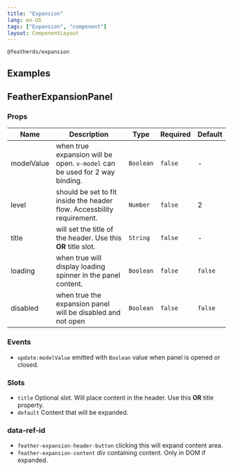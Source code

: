 ```yaml
---
title: "Expansion"
lang: en-US
tags: ["Expansion", "component"]
layout: ComponentLayout
---
```


`@featherds/expansion`

## Examples

<Expansion-Examples />

## FeatherExpansionPanel

### Props

| Name       | Description                                                                | Type      | Required | Default |
| ---------- | -------------------------------------------------------------------------- | --------- | -------- | ------- |
| modelValue | when true expansion will be open. `v-model` can be used for 2 way binding. | `Boolean` | `false`  | -       |
| level      | should be set to fit inside the header flow. Accessbility requirement.     | `Number`  | `false`  | 2       |
| title      | will set the title of the header. Use this **OR** title slot.              | `String`  | `false`  | -       |
| loading    | when true will display loading spinner in the panel content.               | `Boolean` | `false`  | `false` |
| disabled   | when true the expansion panel will be disabled and not open                | `Boolean` | `false`  | `false` |

### Events

- `update:modelValue` emitted with `Boolean` value when panel is opened or closed.

### Slots

- `title` Optional slot. Will place content in the header. Use this **OR** title property.
- `default` Content that will be expanded.

### data-ref-id

- `feather-expansion-header-button` clicking this will expand content area.
- `feather-expansion-content` div containing content. Only in DOM if expanded.

